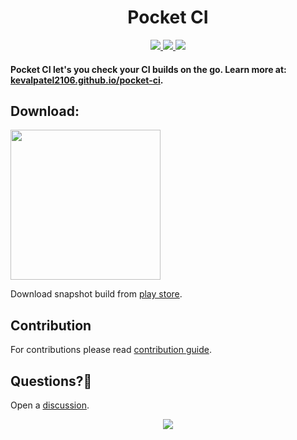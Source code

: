 <h1 align="center">Pocket CI</h1>
<p align="center">
  <a href="https://github.com/kevalpatel2106/pocket-ci/actions/workflows/main.yml">
    <img src="https://github.com/kevalpatel2106/pocket-ci/actions/workflows/main.yml/badge.svg?branch=main" />
  </a>
  <a href="https://codecov.io/gh/kevalpatel2106/pocket-ci">
    <img src="https://codecov.io/gh/kevalpatel2106/pocket-ci/branch/main/graph/badge.svg?token=4sWzGpZBq9" />
  </a>
  <a href="https://sonarcloud.io/summary/overall?id=kevalpatel2106_pocket-ci">
    <img src="https://sonarcloud.io/api/project_badges/measure?project=kevalpatel2106_pocket-ci&metric=alert_status" />
  </a>
</p>

#### Pocket CI let's you check your CI builds on the go. Learn more at: [kevalpatel2106.github.io/pocket-ci](https://kevalpatel2106.github.io/pocket-ci).

## Download:

<a href="https://play.google.com/store/apps/details?id=com.kevalpatel2106.pocketci" target="_blank">
<img src="https://play.google.com/intl/en_gb/badges/static/images/badges/en_badge_web_generic.png" width=240 />
</a>

Download snapshot build from [play store](https://play.google.com/apps/internaltest/4701514788433255282).

## Contribution

For contributions please read [contribution guide](https://kevalpatel2106.github.io/pocket-ci/contributions).

## Questions?🤔

Open a [discussion](https://github.com/kevalpatel2106/pocket-ci/discussions/new?category=q-a).


<p align="center">
    <img src="https://cloud.githubusercontent.com/assets/370176/26526332/03bb8ac2-432c-11e7-89aa-da3cd1c0e9cb.png">
</p>
